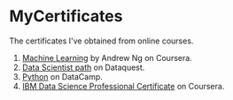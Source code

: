 # MyCertificates

The certificates I've obtained from online courses.

1. [Machine Learning](https://www.coursera.org/learn/machine-learning) by Andrew Ng on Coursera.
2. [Data Scientist path](https://www.dataquest.io/path/data-scientist) on Dataquest.
3. [Python](https://www.datacamp.com) on DataCamp.
4. [IBM Data Science Professional Certificate](https://www.coursera.org/specializations/ibm-data-science-professional-certificate) on Coursera.


